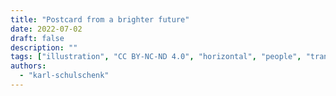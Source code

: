 ```yaml
---
title: "Postcard from a brighter future"
date: 2022-07-02
draft: false
description: ""
tags: ["illustration", "CC BY-NC-ND 4.0", "horizontal", "people", "transport", "wind turbine", "sea"]
authors:
  - "karl-schulschenk"
---
```

